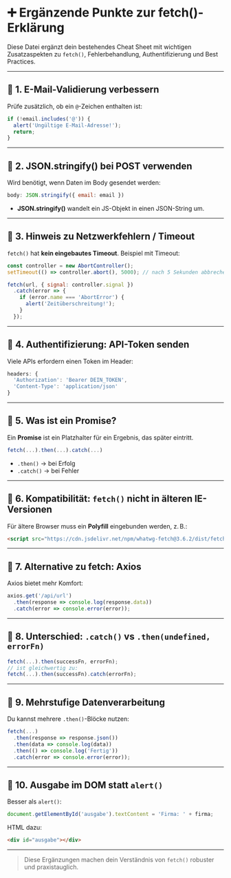 
# ➕ Ergänzende Punkte zur fetch()-Erklärung

Diese Datei ergänzt dein bestehendes Cheat Sheet mit wichtigen Zusatzaspekten zu `fetch()`, Fehlerbehandlung, Authentifizierung und Best Practices.

---

## 🔹 1. E-Mail-Validierung verbessern
Prüfe zusätzlich, ob ein `@`-Zeichen enthalten ist:
```javascript
if (!email.includes('@')) {
  alert('Ungültige E-Mail-Adresse!');
  return;
}
```

---

## 🔹 2. JSON.stringify() bei POST verwenden
Wird benötigt, wenn Daten im Body gesendet werden:
```javascript
body: JSON.stringify({ email: email })
```
- **JSON.stringify()** wandelt ein JS-Objekt in einen JSON-String um.

---

## 🔹 3. Hinweis zu Netzwerkfehlern / Timeout
`fetch()` hat **kein eingebautes Timeout**. Beispiel mit Timeout:
```javascript
const controller = new AbortController();
setTimeout(() => controller.abort(), 5000); // nach 5 Sekunden abbrechen

fetch(url, { signal: controller.signal })
  .catch(error => {
    if (error.name === 'AbortError') {
      alert('Zeitüberschreitung!');
    }
  });
```

---

## 🔹 4. Authentifizierung: API-Token senden
Viele APIs erfordern einen Token im Header:
```javascript
headers: {
  'Authorization': 'Bearer DEIN_TOKEN',
  'Content-Type': 'application/json'
}
```

---

## 🔹 5. Was ist ein Promise?
Ein **Promise** ist ein Platzhalter für ein Ergebnis, das später eintritt.
```javascript
fetch(...).then(...).catch(...)
```
- `.then()` → bei Erfolg
- `.catch()` → bei Fehler

---

## 🔹 6. Kompatibilität: `fetch()` nicht in älteren IE-Versionen
Für ältere Browser muss ein **Polyfill** eingebunden werden, z. B.:
```html
<script src="https://cdn.jsdelivr.net/npm/whatwg-fetch@3.6.2/dist/fetch.umd.min.js"></script>
```

---

## 🔹 7. Alternative zu fetch: Axios
Axios bietet mehr Komfort:
```javascript
axios.get('/api/url')
  .then(response => console.log(response.data))
  .catch(error => console.error(error));
```

---

## 🔹 8. Unterschied: `.catch()` vs `.then(undefined, errorFn)`
```javascript
fetch(...).then(successFn, errorFn);
// ist gleichwertig zu:
fetch(...).then(successFn).catch(errorFn);
```

---

## 🔹 9. Mehrstufige Datenverarbeitung
Du kannst mehrere `.then()`-Blöcke nutzen:
```javascript
fetch(...)
  .then(response => response.json())
  .then(data => console.log(data))
  .then(() => console.log('Fertig'))
  .catch(error => console.error(error));
```

---

## 🔹 10. Ausgabe im DOM statt `alert()`
Besser als `alert()`:
```javascript
document.getElementById('ausgabe').textContent = 'Firma: ' + firma;
```
HTML dazu:
```html
<div id="ausgabe"></div>
```

---

> Diese Ergänzungen machen dein Verständnis von `fetch()` robuster und praxistauglich.
